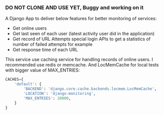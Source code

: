 ### DO NOT CLONE AND USE YET, Buggy and working on it


A Django App to deliver below features for better monitoring of services:

- Get online users
- Get last seen of each user (latest activity user did in the application)
- Get record of URL Attempts special login APIs to get a statistics of number of failed attempts for example
- Get response time of each URL

This service use caching service for handling records of online users. 
I recommended  use redis or memcache. And LocMemCache for local tests with bigger value of MAX_ENTRIES:
```python
CACHES={
    'default': {
        'BACKEND': 'django.core.cache.backends.locmem.LocMemCache',
        'LOCATION': 'django-monitoring',
        'MAX_ENTRIES': 10000,
    }
}
```
